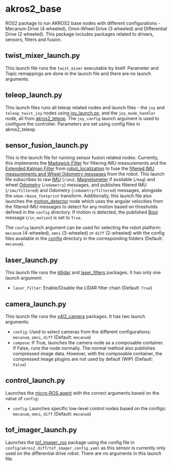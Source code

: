 # akros2_base
ROS2 package to run AKROS2 base nodes with different configurations - Mecanum Drive (4 wheeled), Omni-Wheel Drive (3 wheeled) and Differential Drive (2 wheeled). This package includes packages related to drivers, sensors, filters and fusion.

## twist_mixer_launch.py
This launch file runs the ```twist_mixer``` executable by itself. Parameter and Topic remappings are done in the launch file and there are no launch arguments.

## teleop_launch.py
This launch files runs all teleop related nodes and launch files - the ```joy``` and ```teleop_twist_joy``` nodes using [joy_launch.py](https://github.com/adityakamath/akros2_teleop/blob/humble/launch/joy_launch.py), and the ```joy_mode_handler``` node, all from [akros2_teleop](https://github.com/adityakamath/akros2_teleop). The ```joy_config``` launch argument is used to configure the controller. Parameters are set using config files in akros2_teleop.

## sensor_fusion_launch.py
This is the launch file for running sensor fusion related nodes. Currently, this implements the [Madgwick Filter](https://github.com/CCNYRoboticsLab/imu_tools/tree/humble/imu_filter_madgwick) for filtering IMU measurements and the [Extended Kalman Filter](https://ahrs.readthedocs.io/en/latest/filters/ekf.html) from [robot_localization](https://docs.ros.org/en/melodic/api/robot_localization/html/state_estimation_nodes.html) to fuse the [filtered IMU measurements and Wheel Odometry messages](https://docs.ros.org/en/melodic/api/robot_localization/html/preparing_sensor_data.html) from the robot. This launch file subscribes to raw [IMU](https://docs.ros.org/en/noetic/api/sensor_msgs/html/msg/Imu.html) (```/imu```), [Magnetometer](https://docs.ros.org/en/noetic/api/sensor_msgs/html/msg/MagneticField.html) if available (```/mag```) and wheel [Odometry](https://docs.ros.org/en/noetic/api/nav_msgs/html/msg/Odometry.html) (```/odometry```) messages, and publishes filtered IMU (```/imu/filtered```) and Odometry (```/odometry/filtered```) messages, alongside the ```odom->base_footprint``` transform. Additionally, this launch file also launches the [motion_detector](https://github.com/adityakamath/akros2_teleop/blob/humble/akros2_teleop/motion_detector.py) node which uses the angular velocities from the filtered IMU messages to detect for any motion based on thresholds defined in the ```config``` directory. If motion is detected, the published [Bool](https://docs.ros2.org/foxy/api/std_msgs/msg/Bool.html) message (```/in_motion```) is set to ```True```.

The ```config``` launch argument can be used for selecting the robot platform: ```mecanum``` (4-wheeled), ```omni``` (3-wheeled) or ```diff``` (2-wheeled) with the config files available in the [config](https://github.com/adityakamath/akros2_navigation/tree/humble/config) directory in the corresponding folders (Default: ```mecanum```).

## laser_launch.py
This launch file runs the [ldlidar](https://github.com/linorobot/ldlidar) and [laser_filters](https://github.com/ros-perception/laser_filters) packages. It has only one launch argument:

* ```laser_filter```: Enable/Disable the LIDAR filter chain (Default: ```True```)

## camera_launch.py
This launch file runs the [v4l2_camera](https://gitlab.com/boldhearts/ros2_v4l2_camera) packages. It has two launch arguments:

* ```config```: Used to select cameras from the different configurations: ```mecanum```, ```omni```, ```diff``` (Default: ```mecanum```)
* ```compose```: If True, launches the camera node as a composable container. If False, runs the node normally. The normal method also publishes compressed image data. However, with the composable container, the compressed image plugins are not used by default (WIP) (Default: ```False```)

## control_launch.py
Launches the [micro-ROS agent](https://github.com/micro-ROS/micro-ROS-Agent) with the correct arguments based on the value of ```config```:

* ```config```: Launches specific low-level control nodes based on the configs: ```mecanum```, ```omni```, ```diff``` (Default: ```mecanum```)

## tof_imager_launch.py
Launches the [tof_imager_ros](https://github.com/adityakamath/tof_imager_ros) package using the config file in ```config/akros2_diff/tof_imager_config.yaml``` as this sensor is currently only used on the differential drive robot. There are no arguments in this launch file.
